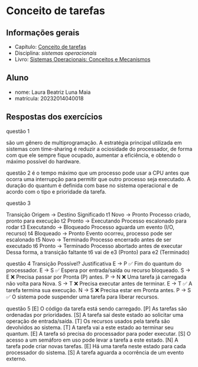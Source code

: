 # Conceito de tarefas

## Informações gerais

- Capítulo: [Conceito de tarefas](https://wiki.inf.ufpr.br/maziero/lib/exe/fetch.php?media=socm:socm-04.pdf)
- Disciplina: *sistemas operacionais*
- Livro: [Sistemas Operacionais: Conceitos e Mecanismos](https://wiki.inf.ufpr.br/maziero/doku.php?id=socm:start)

## Aluno

- nome: Laura Beatriz Luna Maia
- matrícula: 20232014040018

## Respostas dos exercícios
questão 1

são um gênero de multiprogramação. A estratégia principal utilizada em sistemas com time-sharing é reduzir a ociosidade do processador, de forma com que ele sempre fique ocupado, aumentar a eficiência, e obtendo o máximo possível do hardware.

questão 2 
é o tempo máximo que um processo pode usar a CPU antes que ocorra uma interrupção para permitir que outro processo seja executado. 
A duração do quantum é definida com base no sistema operacional e de acordo com o tipo e prioridade da tarefa.


questão 3

Transição	Origem → Destino	Significado
t1	Novo → Pronto	Processo criado, pronto para execução
t2	Pronto → Executando	Processo escalonado para rodar
t3	Executando → Bloqueado	Processo aguarda um evento (I/O, recurso)
t4	Bloqueado → Pronto	Evento ocorreu, processo pode ser escalonado
t5	Novo → Terminado	Processo encerrado antes de ser executado
t6	Pronto → Terminado	Processo abortado antes de executar
Dessa forma, a transição faltante t6 vai de e3 (Pronto) para e2 (Terminado)


questão 4
Transição	Possível?	Justificativa
E → P	    ✅	      Fim do quantum do processador.
E → S   	✅	      Espera por entrada/saída ou recurso bloqueado.
S → E	    ❌	      Precisa passar por Pronta (P) antes.
P → N	    ❌	      Uma tarefa já carregada não volta para Nova.
S → T	    ❌	      Precisa executar antes de terminar.
E → T   	✅       	A tarefa termina sua execução.
N → S	    ❌       	Precisa estar em Pronta antes.
P → S	    ✅      	O sistema pode suspender uma tarefa para liberar recursos.

questão 5
[E] O código da tarefa está sendo carregado.
[P] As tarefas são ordenadas por prioridades.
[S] A tarefa sai deste estado ao solicitar uma operação de entrada/saída.
[T] Os recursos usados pela tarefa são devolvidos ao sistema.
[T] A tarefa vai a este estado ao terminar seu quantum.
[E] A tarefa só precisa do processador para poder executar.
[S] O acesso a um semáforo em uso pode levar a tarefa a este estado.
[N] A tarefa pode criar novas tarefas.
[E] Há uma tarefa neste estado para cada processador do sistema.
[S] A tarefa aguarda a ocorrência de um evento externo.
